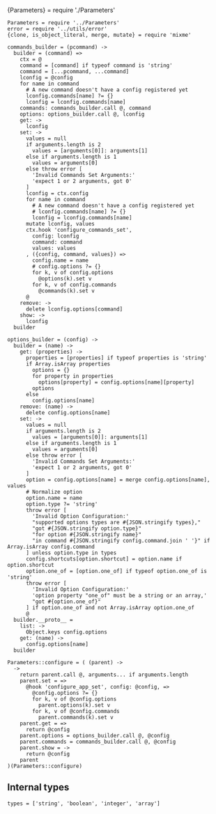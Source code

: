 
{Parameters} = require './Parameters'

    Parameters = require '../Parameters'
    error = require '../utils/error'
    {clone, is_object_literal, merge, mutate} = require 'mixme'
    
    commands_builder = (pcommand) ->
      builder = (command) =>
        ctx = @
        command = [command] if typeof command is 'string'
        command = [...pcommand, ...command]
        lconfig = @config
        for name in command
          # A new command doesn't have a config registered yet
          lconfig.commands[name] ?= {}
          lconfig = lconfig.commands[name]
        commands: commands_builder.call @, command
        options: options_builder.call @, lconfig
        get: ->
          lconfig
        set: ->
          values = null
          if arguments.length is 2
            values = [arguments[0]]: arguments[1]
          else if arguments.length is 1
            values = arguments[0]
          else throw error [
            'Invalid Commands Set Arguments:'
            'expect 1 or 2 arguments, got 0'
          ]
          lconfig = ctx.config
          for name in command
            # A new command doesn't have a config registered yet
            # lconfig.commands[name] ?= {}
            lconfig = lconfig.commands[name]
          mutate lconfig, values
          ctx.hook 'configure_commands_set',
            config: lconfig
            command: command
            values: values
          , ({config, command, values}) =>
            config.name = name
            # config.options ?= {}
            for k, v of config.options
              @options(k).set v
            for k, v of config.commands
              @commands(k).set v
          @
        remove: ->
          delete lconfig.options[command]
        show: ->
          lconfig
      builder
    
    options_builder = (config) ->
      builder = (name) ->
        get: (properties) ->
          properties = [properties] if typeof properties is 'string'
          if Array.isArray properties
            options = {}
            for property in properties
              options[property] = config.options[name][property]
            options
          else
            config.options[name]
        remove: (name) ->
          delete config.options[name]
        set: ->
          values = null
          if arguments.length is 2
            values = [arguments[0]]: arguments[1]
          else if arguments.length is 1
            values = arguments[0]
          else throw error [
            'Invalid Commands Set Arguments:'
            'expect 1 or 2 arguments, got 0'
          ]
          option = config.options[name] = merge config.options[name], values
          # Normalize option
          option.name = name
          option.type ?= 'string'
          throw error [
            'Invalid Option Configuration:'
            "supported options types are #{JSON.stringify types},"
            "got #{JSON.stringify option.type}"
            "for option #{JSON.stringify name}"
            "in command #{JSON.stringify config.command.join ' '}" if Array.isArray config.command
          ] unless option.type in types
          config.shortcuts[option.shortcut] = option.name if option.shortcut
          option.one_of = [option.one_of] if typeof option.one_of is 'string'
          throw error [
            'Invalid Option Configuration:'
            'option property "one_of" must be a string or an array,'
            "got #{option.one_of}"
          ] if option.one_of and not Array.isArray option.one_of
          @
      builder.__proto__ =
        list: ->
          Object.keys config.options
        get: (name) ->
          config.options[name]
      builder
    
    Parameters::configure = ( (parent) ->
      ->
        return parent.call @, arguments... if arguments.length
        parent.set = =>
          @hook 'configure_app_set', config: @config, =>
            @config.options ?= {}
            for k, v of @config.options
              parent.options(k).set v
            for k, v of @config.commands
              parent.commands(k).set v
        parent.get = =>
          return @config
        parent.options = options_builder.call @, @config
        parent.commands = commands_builder.call @, @config
        parent.show = ->
          return @config
        parent
    )(Parameters::configure)
    

## Internal types

    types = ['string', 'boolean', 'integer', 'array']
